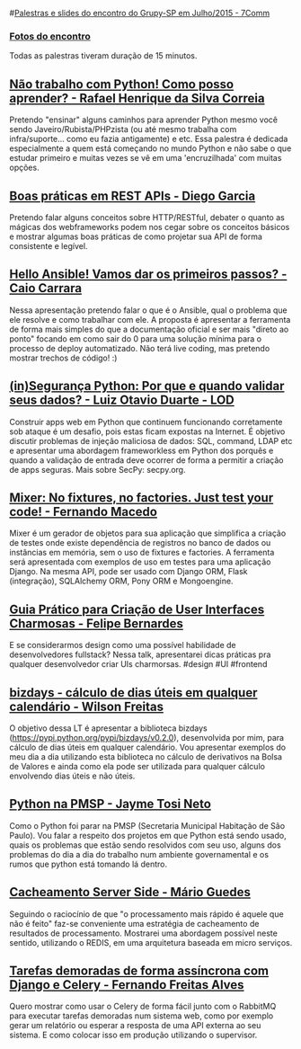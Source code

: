 #[Palestras e slides do encontro do Grupy-SP em Julho/2015 - 7Comm](http://www.meetup.com/pt/Grupy-SP/events/223534171/)

### [Fotos do encontro](https://www.flickr.com/photos/37128592@N03/sets/72157656023090398)

Todas as palestras tiveram duração de 15 minutos.

## [Não trabalho com Python! Como posso aprender? - Rafael Henrique da Silva Correia](https://speakerdeck.com/rafaelhenrique/nao-trabalho-com-python-como-posso-aprender)

Pretendo "ensinar" alguns caminhos para aprender Python mesmo você sendo Javeiro/Rubista/PHPzista (ou até mesmo trabalha com infra/suporte... como eu fazia antigamente) e etc. Essa palestra é dedicada especialmente a quem está começando no mundo Python e não sabe o que estudar primeiro e muitas vezes se vê em uma 'encruzilhada' com muitas opções.

## [Boas práticas em REST APIs - Diego Garcia](https://speakerdeck.com/drgarcia1986/boas-praticas-em-rest-apis)

Pretendo falar alguns conceitos sobre HTTP/RESTful, debater o quanto as mágicas dos webframeworks podem nos cegar sobre os conceitos básicos e mostrar algumas boas práticas de como projetar sua API de forma consistente e legível.

## [Hello Ansible! Vamos dar os primeiros passos? - Caio Carrara](https://speakerdeck.com/cacarrara/hello-ansible-vamos-dar-os-primeiros-passos)

Nessa apresentação pretendo falar o que é o Ansible, qual o problema que ele resolve e como trabalhar com ele. A proposta é apresentar a ferramenta de forma mais simples do que a documentação oficial e ser mais "direto ao ponto" focando em como sair do 0 para uma solução mínima para o processo de deploy automatizado. Não terá live coding, mas pretendo mostrar trechos de código! :)

## [(in)Segurança Python: Por que e quando validar seus dados? - Luiz Otavio Duarte - LOD](http://br.secpy.org/wp-content/uploads/2015/07/CommandInjection-GruPy-201507.pdf)

Construir apps web em Python que continuem funcionando corretamente sob ataque é um desafio, pois estas ficam expostas na Internet. É objetivo discutir problemas de injeção maliciosa de dados: SQL, command, LDAP etc e apresentar uma abordagem frameworkless em Python dos porquês e quando a validação de entrada deve ocorrer de forma a permitir a criação de apps seguras. Mais sobre SecPy: secpy.org.

## [Mixer: No fixtures, no factories. Just test your code! - Fernando Macedo](http://fgmacedo.github.io/talks/grupysp_mixer/#/)

Mixer é um gerador de objetos para sua aplicação que simplifica a criação de testes onde existe dependência de registros no banco de dados ou instâncias em memória, sem o uso de fixtures e factories. A ferramenta será apresentada com exemplos de uso em testes para uma aplicação Django. Na mesma API, pode ser usado com Django ORM, Flask (integração), SQLAlchemy ORM, Pony ORM e Mongoengine.

## [Guia Prático para Criação de User Interfaces Charmosas - Felipe Bernardes](https://speakerdeck.com/felipebernardes/guia-pratico-para-criacao-de-user-interfaces-charmosas)

E se considerarmos design como uma possível habilidade de desenvolvedores fullstack? Nessa talk, apresentarei dicas práticas pra qualquer desenvolvedor criar UIs charmorsas. #design #UI #frontend

## [bizdays - cálculo de dias úteis em qualquer calendário - Wilson Freitas](http://aboutwilson.net/talks/bizdays.slides.html#/)

O objetivo dessa LT é apresentar a biblioteca bizdays (https://pypi.python.org/pypi/bizdays/v0.2.0), desenvolvida por mim, para cálculo de dias úteis em qualquer calendário. Vou apresentar exemplos do meu dia a dia utilizando esta biblioteca no cálculo de derivativos na Bolsa de Valores e ainda como ela pode ser utilizada para qualquer cálculo envolvendo dias úteis e não úteis.

## [Python na PMSP - Jayme Tosi Neto](http://de.slideshare.net/kalkehcoisa1/apresentacao-pmspcohab-grupy)

Como o Python foi parar na PMSP (Secretaria Municipal Habitação de São Paulo). Vou falar a respeito dos projetos em que Python está sendo usado, quais os problemas que estão sendo resolvidos com seu uso, alguns dos problemas do dia a dia do trabalho num ambiente governamental e os rumos que python está tomando lá dentro.

## [Cacheamento Server Side - Mário Guedes](http://pt.slideshare.net/jmarioguedes/cacheamento-server-side)

Seguindo o raciocínio de que "o processamento mais rápido é aquele que não é feito" faz-se conveniente uma estratégia de cacheamento de resultados de processamento. Mostrarei uma abordagem possível neste sentido, utilizando o REDIS, em uma arquitetura baseada em micro serviços.

## [Tarefas demoradas de forma assíncrona com Django e Celery - Fernando Freitas Alves](http://www.slideshare.net/ffreitasalves/tarefas-demoradas-de-forma-assncrona-com-django-e-celery)

Quero mostrar como usar o Celery de forma fácil junto com o RabbitMQ para executar tarefas demoradas num sistema web, como por exemplo gerar um relatório ou esperar a resposta de uma API externa ao seu sistema. E como colocar isso em produção utilizando o supervisor.
